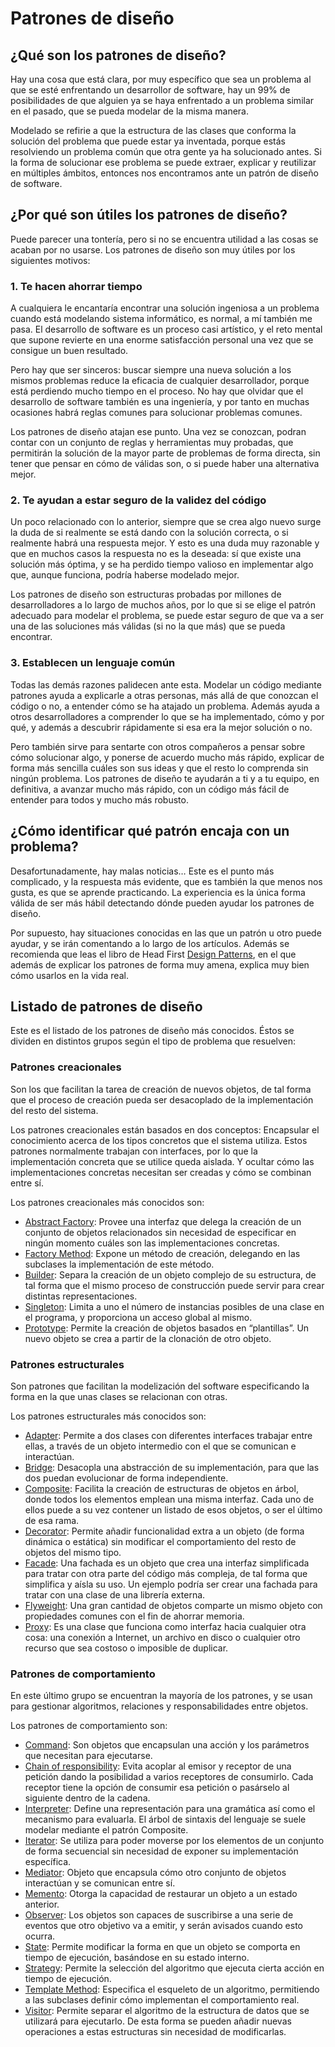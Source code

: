 # Patrones de diseño

[comment]: <> (<img align="right" src="https://camo.githubusercontent.com/cfcaf3a99103d61f387761e5fc445d9ba0203b01/68747470733a2f2f7472617669732d63692e6f72672f6477796c2f657374612e7376673f6272616e63683d6d6173746572">)

## ¿Qué son los patrones de diseño?

Hay una cosa que está clara, por muy específico que sea un problema al que se esté enfrentando un desarrollor de software, hay un 99% de posibilidades de que alguien ya se haya enfrentado a un problema similar en el pasado, que se pueda modelar de la misma manera.

Modelado se refirie a que la estructura de las clases que conforma la solución del problema que puede estar ya inventada, porque estás resolviendo un problema común que otra gente ya ha solucionado antes. Si la forma de solucionar ese problema se puede extraer, explicar y reutilizar en múltiples ámbitos, entonces nos encontramos ante un patrón de diseño de software.

## ¿Por qué son útiles los patrones de diseño?

Puede parecer una tontería, pero si no se encuentra utilidad a las cosas se acaban por no usarse. Los patrones de diseño son muy útiles por los siguientes motivos:

### 1. Te hacen ahorrar tiempo

A cualquiera le encantaría encontrar una solución ingeniosa a un problema cuando está modelando sistema informático, es normal, a mí también me pasa. El desarrollo de software es un proceso casi artístico, y el reto mental que supone revierte en una enorme satisfacción personal una vez que se consigue un buen resultado.

Pero hay que ser sinceros: buscar siempre una nueva solución a los mismos problemas reduce la eficacia de cualquier desarrollador, porque está perdiendo mucho tiempo en el proceso. No hay que olvidar que el desarrollo de software también es una ingeniería, y por tanto en muchas ocasiones habrá reglas comunes para solucionar problemas comunes.

Los patrones de diseño atajan ese punto. Una vez se conozcan, podran contar con un conjunto de reglas y herramientas muy probadas, que permitirán la solución de la mayor parte de problemas de forma directa, sin tener que pensar en cómo de válidas son, o si puede haber una alternativa mejor.

### 2. Te ayudan a estar seguro de la validez del código

Un poco relacionado con lo anterior, siempre que se crea algo nuevo surge la duda de si realmente se está dando con la solución correcta, o si realmente habrá una respuesta mejor. Y esto es una duda muy razonable y que en muchos casos la respuesta no es la deseada: sí que existe una solución más óptima, y se ha perdido tiempo valioso en implementar algo que, aunque funciona, podría haberse modelado mejor.

Los patrones de diseño son estructuras probadas por millones de desarrolladores a lo largo de muchos años, por lo que si se elige el patrón adecuado para modelar el problema, se puede estar seguro de que va a ser una de las soluciones más válidas (si no la que más) que se pueda encontrar.

### 3. Establecen un lenguaje común

Todas las demás razones palidecen ante esta. Modelar un código mediante patrones ayuda a explicarle a otras personas, más allá de que conozcan el código o no, a entender cómo se ha atajado un problema. Además ayuda a otros desarrolladores a comprender lo que se ha implementado, cómo y por qué, y además a descubrir rápidamente si esa era la mejor solución o no.

Pero también sirve para sentarte con otros compañeros a pensar sobre cómo solucionar algo, y ponerse de acuerdo mucho más rápido, explicar de forma más sencilla cuáles son sus ideas y que el resto lo comprenda sin ningún problema. Los patrones de diseño te ayudarán a ti y a tu equipo, en definitiva, a avanzar mucho más rápido, con un código más fácil de entender para todos y mucho más robusto.

## ¿Cómo identificar qué patrón encaja con un problema?

Desafortunadamente, hay malas noticias… Este es el punto más complicado, y la respuesta más evidente, que es también la que menos nos gusta, es que se aprende practicando. La experiencia es la única forma válida de ser más hábil detectando dónde pueden ayudar los patrones de diseño.

Por supuesto, hay situaciones conocidas en las que un patrón u otro puede ayudar, y se irán comentando a lo largo de los artículos. Además se recomienda que leas el libro de Head First [Design Patterns](https://drive.google.com/file/d/1HyBSWiaL4Treg7ggJ8ZhRh4eXUsFJokl/view?usp=sharing), en el que además de explicar los patrones de forma muy amena, explica muy bien cómo usarlos en la vida real.

## Listado de patrones de diseño

Este es el listado de los patrones de diseño más conocidos. Éstos se dividen en distintos grupos según el tipo de problema que resuelven:

### Patrones creacionales

Son los que facilitan la tarea de creación de nuevos objetos, de tal forma que el proceso de creación pueda ser desacoplado de la implementación del resto del sistema.

Los patrones creacionales están basados en dos conceptos: Encapsular el conocimiento acerca de los tipos concretos que el sistema utiliza. Estos patrones normalmente trabajan con interfaces, por lo que la implementación concreta que se utilice queda aislada. Y ocultar cómo las implementaciones concretas necesitan ser creadas y cómo se combinan entre sí.

Los patrones creacionales más conocidos son:
* [Abstract Factory](patterns/creational/abstract-factory.md): Provee una interfaz que delega la creación de un conjunto de objetos relacionados sin necesidad de especificar en ningún momento cuáles son las implementaciones concretas.
* [Factory Method](patterns/creational/factory-method.md): Expone un método de creación, delegando en las subclases la implementación de este método.
* [Builder](patterns/creational/builder.md): Separa la creación de un objeto complejo de su estructura, de tal forma que el mismo proceso de construcción puede servir para crear distintas representaciones.
* [Singleton](patterns/creational/singleton.md): Limita a uno el número de instancias posibles de una clase en el programa, y proporciona un acceso global al mismo.
* [Prototype](patterns/creational/prototype.md): Permite la creación de objetos basados en “plantillas”. Un nuevo objeto se crea a partir de la clonación de otro objeto.

### Patrones estructurales

Son patrones que facilitan la modelización del software especificando la forma en la que unas clases se relacionan con otras.

Los patrones estructurales más conocidos son:
* [Adapter](patterns/structural/adapter.md): Permite a dos clases con diferentes interfaces trabajar entre ellas, a través de un objeto intermedio con el que se comunican e interactúan.
* [Bridge](patterns/structural/bridge.md): Desacopla una abstracción de su implementación, para que las dos puedan evolucionar de forma independiente.
* [Composite](patterns/structural/composite.md): Facilita la creación de estructuras de objetos en árbol, donde todos los elementos emplean una misma interfaz. Cada uno de ellos puede a su vez contener un listado de esos objetos, o ser el último de esa rama.
* [Decorator](patterns/structural/decorator.md): Permite añadir funcionalidad extra a un objeto (de forma dinámica o estática) sin modificar el comportamiento del resto de objetos del mismo tipo.
* [Facade](patterns/structural/facade.md): Una fachada es un objeto que crea una interfaz simplificada para tratar con otra parte del código más compleja, de tal forma que simplifica y aísla su uso. Un ejemplo podría ser crear una fachada para tratar con una clase de una librería externa.
* [Flyweight](patterns/structural/flyweight.md): Una gran cantidad de objetos comparte un mismo objeto con propiedades comunes con el fin de ahorrar memoria.
* [Proxy](patterns/structural/proxy.md): Es una clase que funciona como interfaz hacia cualquier otra cosa: una conexión a Internet, un archivo en disco o cualquier otro recurso que sea costoso o imposible de duplicar.

### Patrones de comportamiento

En este último grupo se encuentran la mayoría de los patrones, y se usan para gestionar algoritmos, relaciones y responsabilidades entre objetos.

Los patrones de comportamiento son:
* [Command](patterns/behavior/command.md): Son objetos que encapsulan una acción y los parámetros que necesitan para ejecutarse.
* [Chain of responsibility](patterns/behavior/chain-of-responsibility.md): Evita acoplar al emisor y receptor de una petición dando la posibilidad a varios receptores de consumirlo. Cada receptor tiene la opción de consumir esa petición o pasárselo al siguiente dentro de la cadena.
* [Interpreter](patterns/behavior/interpreter.md): Define una representación para una gramática así como el mecanismo para evaluarla. El árbol de sintaxis del lenguaje se suele modelar mediante el patrón Composite.
* [Iterator](patterns/behavior/iterator.md): Se utiliza para poder moverse por los elementos de un conjunto de forma secuencial sin necesidad de exponer su implementación específica.
* [Mediator](patterns/behavior/mediator.md): Objeto que encapsula cómo otro conjunto de objetos interactúan y se comunican entre sí.
* [Memento](patterns/behavior/memento.md): Otorga la capacidad de restaurar un objeto a un estado anterior.
* [Observer](patterns/behavior/observer.md): Los objetos son capaces de suscribirse a una serie de eventos que otro objetivo va a emitir, y serán avisados cuando esto ocurra.
* [State](patterns/behavior/state.md): Permite modificar la forma en que un objeto se comporta en tiempo de ejecución, basándose en su estado interno.
* [Strategy](patterns/behavior/strategy.md): Permite la selección del algoritmo que ejecuta cierta acción en tiempo de ejecución.
* [Template Method](patterns/behavior/template-method.md): Especifica el esqueleto de un algoritmo, permitiendo a las subclases definir cómo implementan el comportamiento real.
* [Visitor](patterns/behavior/visitor.md): Permite separar el algoritmo de la estructura de datos que se utilizará para ejecutarlo. De esta forma se pueden añadir nuevas operaciones a estas estructuras sin necesidad de modificarlas.
